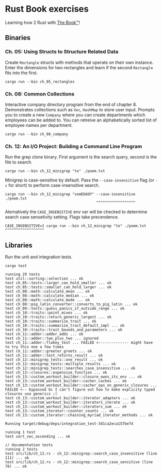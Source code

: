 # Rust Book exercises
Learning how 2 Rust with [The Book™](https://doc.rust-lang.org/stable/book/)!   

## Binaries
### Ch. 05: Using Structs to Structure Related Data
Create `Rectangle` structs with methods that operate on their own instance. Enter the dimensions for two rectangles and learn if the second `Rectangle` fits into the first.
```
cargo run --bin ch_05_rectangles
```

### Ch. 08: Common Collections
Interactive company directory program from the end of chapter 8. Demonstrates collections such as `Vec`, `HashMap` to store user input. Prompts you to create a new `Company` where you can create departments 
    which employees can be added to. You can retreive an alphabetically sorted list of employee names per department.
```
cargo run --bin ch_08_company
```

### Ch. 12: An I/O Project: Building a Command Line Program
Run the grep clone binary. First argument is the search query, second is the file to search.  
```
cargo run --bin ch_12_minigrep "to" ./poem.txt
```

Minigrep is case-sensitive by default. Pass the `--case-insensitive` flag (or `-c` for short) to perform case-insensitive search.
```
cargo run --bin ch_12_minigrep "somEbOdY" --case-insensitive  ./poem.txt
                                          ^^^^^^^^^^^^^^^^^^ 
```

Alernatively the `CASE_INSENSITIVE` env var will be checked to determine search case sensetivity setting. Flags take precendence.  
```
CASE_INSENSITIVE=1 cargo run --bin ch_12_minigrep "to" ./poem.txt
^^^^^^^^^^^^^^^^^^
```

## Libraries
Run the unit and integration tests.
```
cargo test

running 29 tests
test util::sorting::selection ... ok  
test ch_05::tests::larger_can_hold_smaller ... ok  
test ch_05::tests::smaller_can_hold_larger ... ok  
test ch_08::math::calculate_mean ... ok  
test ch_08::math::calculate_median ... ok  
test ch_08::math::calculate_mode ... ok  
test ch_08::pig_latin_converter::converts_to_pig_latin ... ok  
test ch_09::tests::guess_panics_if_outside_range ... ok  
test ch_10::traits::point_mixes ... ok  
test ch_10::traits::return_generic_largest ... ok  
test ch_10::traits::summarize_trait ... ok  
test ch_10::traits::summarize_trait_default_impl ... ok  
test ch_10::traits::trait_bounds_and_parameters ... ok  
test ch_11::adder::adder_adds ... ok  
test ch_11::adder::two_plus_two ... ignored  
test ch_11::adder::flakey_test ... FAILED <-------------- might have to try this one a few times
test ch_11::adder::greeter_greets ... ok  
test ch_11::adder::test_returns_result ... ok  
test ch_12::minigrep_tests::one_result ... ok
test ch_12::minigrep_tests::multiple_results ... ok
test ch_12::minigrep_tests::searches_case_insensitive ... ok
test ch_13::closures::expensive_function ... ok
test ch_13::custom_workout_builder::closure_owns_its_env ... ok
test ch_13::custom_workout_builder::cacher_caches ... ok
test ch_13::custom_workout_builder::cacher_ops_on_generic_closures ... FAILED <-- bypassed bc I can't figure out how to make explicity typed closures use generics :( 
test ch_13::custom_workout_builder::iterator_adapters ... ok
test ch_13::custom_workout_builder::iterators_iterate ... ok
test ch_13::custom_workout_builder::iterators_sum ... ok
test ch_13::custom_iterator::counter_counts ... ok
test ch_13::custom_iterator::chaining_myriad_iterator_methods ... ok

Running target/debug/deps/integration_test-3d1ca2eca157be7d

running 1 test
test sort_vec_ascending ... ok

// documentation tests
running 2 tests
test src/lib/ch_12.rs - ch_12::minigrep::search_case_insensitive (line 111) ... ok
test src/lib/ch_12.rs - ch_12::minigrep::search_case_sensitive (line 78) ... ok

```

